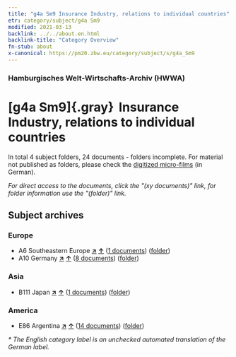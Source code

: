 ```yaml
---
title: "g4a Sm9 Insurance Industry, relations to individual countries"
etr: category/subject/g4a Sm9
modified: 2021-03-13
backlink: ../../about.en.html
backlink-title: "Category Overview"
fn-stub: about
x-canonical: https://pm20.zbw.eu/category/subject/s/g4a_Sm9
---
```


### Hamburgisches Welt-Wirtschafts-Archiv (HWWA)
# [g4a Sm9]{.gray}&#8201; Insurance Industry, relations to individual countries&#160; 





In total 4 subject folders, 24 documents - folders incomplete.
For material not published as folders, please check the [digitized micro-films](/film/h1_sh.de.html) (in German).

_For direct access to the documents, click the "(xy documents)" link, for folder information use the "(folder)" link._

## Subject archives



### Europe

- A6 Southeastern Europe [**&nearr;**](../../../geo/i/140900/about.en.html "Southeastern Europe (all folders)") [**&uarr;**](../../../geo/about.en.html#A6 "Country category system") (<a href="https://pm20.zbw.eu/dfgview/sh/140900,144540" title="about: Southeastern Europe : Insurance Industry, relations to individual countries" target="_blank">1 documents</a>) ([folder](../../../../folder/sh/1409xx/140900/1445xx/144540/about.en.html))
- A10 Germany [**&nearr;**](../../../geo/i/126128/about.en.html "Germany (all folders)") [**&uarr;**](../../../geo/about.en.html#A10 "Country category system") (<a href="https://pm20.zbw.eu/dfgview/sh/126128,144540" title="about: Germany : Insurance Industry, relations to individual countries" target="_blank">8 documents</a>) ([folder](../../../../folder/sh/1261xx/126128/1445xx/144540/about.en.html))

### Asia

- B111 Japan [**&nearr;**](../../../geo/i/141272/about.en.html "Japan (all folders)") [**&uarr;**](../../../geo/about.en.html#B111 "Country category system") (<a href="https://pm20.zbw.eu/dfgview/sh/141272,144540" title="about: Japan : Insurance Industry, relations to individual countries" target="_blank">1 documents</a>) ([folder](../../../../folder/sh/1412xx/141272/1445xx/144540/about.en.html))

### America

- E86 Argentina [**&nearr;**](../../../geo/i/141692/about.en.html "Argentina (all folders)") [**&uarr;**](../../../geo/about.en.html#E86 "Country category system") (<a href="https://pm20.zbw.eu/dfgview/sh/141692,144540" title="about: Argentina : Insurance Industry, relations to individual countries" target="_blank">14 documents</a>) ([folder](../../../../folder/sh/1416xx/141692/1445xx/144540/about.en.html))


_* The English category label is an unchecked automated translation of the German label._


